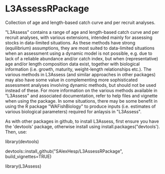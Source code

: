 # L3AssessRPackage

Collection of age and length-based catch curve and per recruit analyses.

"L3Assess" contains a range of age and length-based catch curve and per recruit analyses, with various extensions, intended mainly for assessing stocks in data-limited situations. As these methods have strong (equilibrium) assumptions, they are most suited to data-limited situations when an assessment using a dynamic model is not possible, e.g. due to lack of a reliable abundance and/or catch index, but when (representative) age and/or length composition data exist, together with biological information (i.e. growth, maturity, weight-length relationships etc.). The various methods in L3Assess (and similar approaches in other packages) may also have some value in complementing more sophisticated assessment analyses involving dynamic methods, but should not be used instead of these.
For more information on the various methods available in "L3Assess" and associated documentation, refer to help files and vignette when using the package. In some situations, there may be some benefit in using the R package "WAFishBiology" to produce inputs (i.e. estimates of various biological parameters) required for anlaysis in "L3Assess". 

As with other packages in github, to install L3Assess, first ensure you have the 'devtools' package, otherwise install using install.packages("devtools').
Then, use: 

library(devtools)

devtools::install_github("SAlexHesp/L3AssessRPackage", build_vignettes=TRUE)

library(L3Assess)


